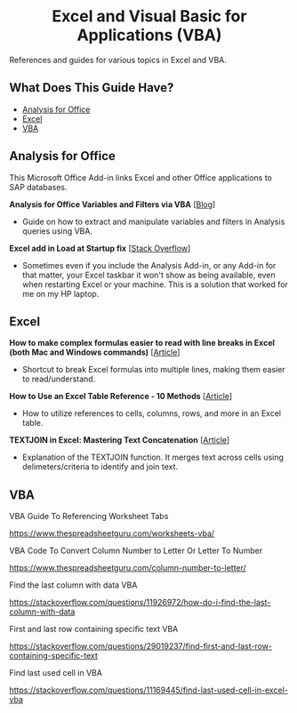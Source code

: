<h1 align="center">Excel and Visual Basic for Applications (VBA)</h1>

References and guides for various topics in Excel and VBA.

## What Does This Guide Have?

- [Analysis for Office](#analysis-for-office)
- [Excel](#excel)
- [VBA](#vba)

## Analysis for Office

This Microsoft Office Add-in links Excel and other Office applications to SAP databases.

**Analysis for Office Variables and Filters via VBA** [[Blog](https://community.sap.com/t5/technology-blogs-by-members/analysis-for-office-variables-and-filters-via-vba/ba-p/13320762)]
* Guide on how to extract and manipulate variables and filters in Analysis queries using VBA.

**Excel add in Load at Startup fix** [[Stack Overflow](https://stackoverflow.com/questions/48191685/excel-com-add-is-not-loading-during-startup-and-have-to-add-it-manually)]
* Sometimes even if you include the Analysis Add-in, or any Add-in for that matter, your Excel taskbar it won't show as being available, even when restarting Excel or your machine. This is a solution that worked for me on my HP laptop.

## Excel

**How to make complex formulas easier to read with line breaks in Excel (both Mac and Windows commands)** [[Article](https://spreadsheetweb.com/make-complex-formulas-easier-to-read-with-line-breaks-in-excel/)]
* Shortcut to break Excel formulas into multiple lines, making them easier to read/understand.

**How to Use an Excel Table Reference - 10 Methods** [[Article](https://www.exceldemy.com/learn-excel/table/formula/structured-reference/)]
* How to utilize references to cells, columns, rows, and more in an Excel table.

**TEXTJOIN in Excel: Mastering Text Concatenation** [[Article](https://professor-excel.com/textjoin-in-excel-mastering-text-concatenation/)]
* Explanation of the TEXTJOIN function. It merges text across cells using delimeters/criteria to identify and join text.

## VBA

VBA Guide To Referencing Worksheet Tabs

https://www.thespreadsheetguru.com/worksheets-vba/

VBA Code To Convert Column Number to Letter Or Letter To Number

https://www.thespreadsheetguru.com/column-number-to-letter/

Find the last column with data VBA

https://stackoverflow.com/questions/11926972/how-do-i-find-the-last-column-with-data

First and last row containing specific text VBA

https://stackoverflow.com/questions/29019237/find-first-and-last-row-containing-specific-text

Find last used cell in VBA

https://stackoverflow.com/questions/11169445/find-last-used-cell-in-excel-vba
